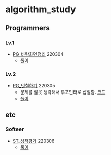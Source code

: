 # algorithm_study

## Programmers

### Lv.1

- [PG_바탕화면정리](https://school.programmers.co.kr/learn/courses/30/lessons/161990?language=java#) 220304
    - [풀이](java/algo/src/basic/PG_바탕화면정리.java)

### Lv.2

- [PG_덧칠하기](https://school.programmers.co.kr/learn/courses/30/lessons/161989) 220305
    - 문제를 잘못 생각해서 투포인터로 삽질함. [코드](java/algo/src/basic/PG_덧칠하기_two_pointer.java)
    - [풀이](java/algo/src/basic/PG_덧칠하기.java)

## etc

### Softeer

- [ST_성적평가](https://softeer.ai/practice/info.do?idx=1&eid=1309) 220306
    - [풀이](java/algo/src/basic/ST_성적평가.java)